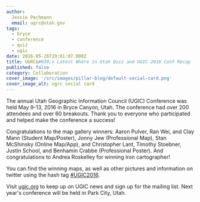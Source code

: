 ```yaml
---
author:
  Jessie Pechmann
  email: ugrc@utah.gov
tags:
  - bryce
  - conference
  - quiz
  - ugic
date: 2016-05-26T19:01:07.000Z
title: UGRC&#039;s Latest Where in Utah Quiz and UGIC 2016 Conf Recap
published: false
category: Collaboration
cover_image: '/src/images/pillar-blog/default-social-card.png'
cover_image_alt: ugrc social card
---
```


The annual Utah Geographic Information Council (UGIC) Conference was held May 9-13, 2016 in Bryce Canyon, Utah. The conference had over 200 attendees and over 60 breakouts. Thank you to everyone who participated and helped make the conference a success!

Congratulations to the map gallery winners: Aaron Pulver, Ran Wei, and Clay Mann (Student Map/Poster), Jonny Jew (Professional Map), Stan McShinsky (Online Map/App), and Christopher Lant, Timothy Stoebner, Justin School, and Benhamin Crabbe (Professional Poster). And congratulations to Andrea Roskelley for winning iron cartographer!

You can find the winning maps, as well as other pictures and information on twitter using the hash tag [#UGIC2016](https://twitter.com/hashtag/UGIC2016?src=hash).

Visit [ugic.org](https://ugic.org/) to keep up on UGIC news and sign up for the mailing list. Next year's conference will be held in Park City, Utah.
